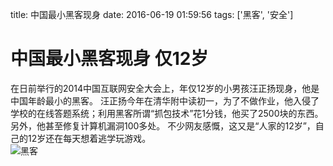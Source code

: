 title: 中国最小黑客现身
date: 2016-06-19 01:59:56
tags: ['黑客', '安全']

中国最小黑客现身 仅12岁
===
在日前举行的2014中国互联网安全大会上，年仅12岁的小男孩汪正扬现身，他是中国年龄最小的黑客。
汪正扬今年在清华附中读初一，为了不做作业，他入侵了学校的在线答题系统；利用黑客所谓“抓包技术”花1分钱，他买了2500块的东西。另外，他甚至修复计算机漏洞100多处。
不少网友感慨，这又是“人家的12岁”，自己的12岁还在每天想着逃学玩游戏。 <br/>
![黑客](http://img1.mydrivers.com/img/20140926/83f5353b4a404b6eb5bb7f76703717ba.jpg)
